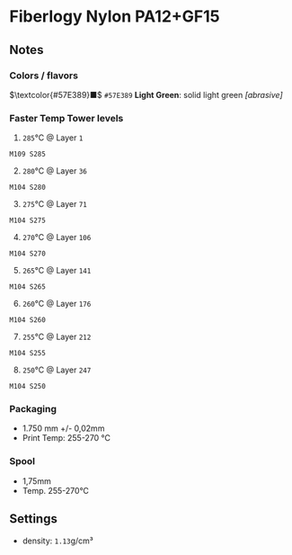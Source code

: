 # Fiberlogy Nylon PA12+GF15

## Notes

### Colors / flavors

$\textcolor{#57E389}■$ `#57E389` **Light Green**: solid light green *[abrasive]*

### Faster Temp Tower levels

1. `285`°C @ Layer `1`
```
M109 S285
```
2. `280`°C @ Layer `36`
```
M104 S280
```
3. `275`°C @ Layer `71`
```
M104 S275
```
4. `270`°C @ Layer `106`
```
M104 S270
```
5. `265`°C @ Layer `141`
```
M104 S265
```
6. `260`°C @ Layer `176`
```
M104 S260
```
7. `255`°C @ Layer `212`
```
M104 S255
```
8. `250`°C @ Layer `247`
```
M104 S250
```

### Packaging

- 1.750 mm +/- 0,02mm
- Print Temp: 255-270 °C

### Spool

- 1,75mm
- Temp. 255-270°C

## Settings

- density: `1.13`g/cm³

